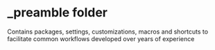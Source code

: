 # _preamble folder

Contains packages, settings, customizations, macros and shortcuts to facilitate
common workflows developed over years of experience